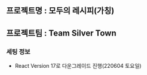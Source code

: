 ## 프로젝트명 : 모두의 레시피(가칭)

## 프로젝트팀 : Team Silver Town

### 세팅 정보

- React Version 17로 다운그레이드 진행(220604 토요일)

